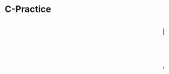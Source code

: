 # C-Practice
<h1><marquee><color="blue">Learning C Programming from Zero.</color></h1> 
<h2>Aim: to build complex projects</h2>
